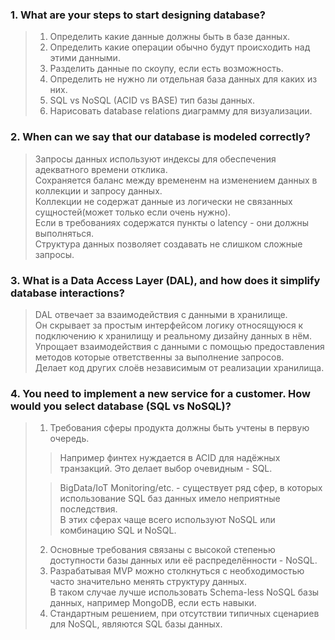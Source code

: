 ### 1. What are your steps to start designing database?

>1. Определить какие данные должны быть в базе данных.<br>
>2. Определить какие операции обычно будут происходить над этими данными.<br>
>3. Разделить данные по скоупу, если есть возможность.<br>
>4. Определить не нужно ли отдельная база данных для каких из них.<br>
>5. SQL vs NoSQL (ACID vs BASE) тип базы данных.<br>
>6. Нарисовать database relations диаграмму для визуализации.<br>

### 2. When can we say that our database is modeled correctly?

>Запросы данных используют индексы для обеспечения адекватного времени отклика.<br>
>Сохраняется баланс между времененм на изменением данных в коллекции и запросу данных.<br>
>Коллекции не содержат данные из логически не связанных сущностей(может только если очень нужно).<br>
>Если в требованиях содержатся пункты о latency - они должны выполняться.<br>
>Структура данных позволяет создавать не слишком сложные запросы.<br>

### 3. What is a Data Access Layer (DAL), and how does it simplify database interactions?

>DAL отвечает за взаимодействия с данными в хранилище.<br>
>Он скрывает за простым интерфейсом логику относящуюся к подключению к хранилищу и реальному дизайну данных в нём.<br>
>Упрощает взаимодействия с данными с помощью предоставления методов которые ответственны за выполнение запросов.<br>
>Делает код других слоёв независимым от реализации хранилища.<br>

### 4. You need to implement a new service for a customer. How would you select database (SQL vs NoSQL)?

>1. Требования сферы продукта должны быть учтены в первую очередь.<br>
>> Например финтех нуждается в ACID для надёжных транзакций. Это делает выбор очевидным - SQL.<br>
>
>> BigData/IoT Monitoring/etc. - существует ряд сфер, в которых использование SQL баз данных имело неприятные последствия.<br>
>> В этих сферах чаще всего используют NoSQL или комбинацию SQL и NoSQL.
>
>2. Основные требования связаны с высокой степенью доступности базы данных или её распределённости - NoSQL.
>3. Разрабатывая MVP можно столкнуться с необходимостью часто значительно менять структуру данных.<br>
>   В таком случае лучше использовать Schema-less NoSQL базы данных, например MongoDB, если есть навыки.
>4. Стандартным решением, при отсутствии типичных сценариев для NoSQL, являются SQL базы данных.  